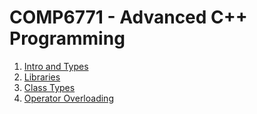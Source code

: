 # COMP6771 - Advanced C++ Programming

1. [Intro and Types](notes/01_Intro-and-Types.md)
2. [Libraries](notes/02_Libraries.md)
3. [Class Types](notes/03_Class-Types.md)
4. [Operator Overloading](notes/04_Operator-Overloading.md)
